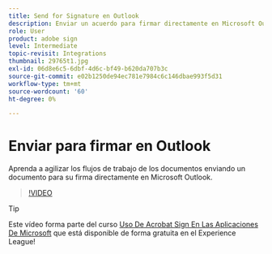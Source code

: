 ```yaml
---
title: Send for Signature en Outlook
description: Enviar un acuerdo para firmar directamente en Microsoft Outlook
role: User
product: adobe sign
level: Intermediate
topic-revisit: Integrations
thumbnail: 29765t1.jpg
exl-id: 06d8e6c5-6dbf-4d6c-bf49-b620da707b3c
source-git-commit: e02b1250de94ec781e7984c6c146dbae993f5d31
workflow-type: tm+mt
source-wordcount: '60'
ht-degree: 0%

---
```


# Enviar para firmar en Outlook

Aprenda a agilizar los flujos de trabajo de los documentos enviando un documento para su firma directamente en Microsoft Outlook.

>[!VIDEO](https://video.tv.adobe.com/v/29765t1?hidetitle=true)

>[!TIP]
>
>Este vídeo forma parte del curso [Uso De Acrobat Sign En Las Aplicaciones De Microsoft](https://experienceleague.adobe.com/?recommended=Sign-U-1-2020.2) que está disponible de forma gratuita en el Experience League!
